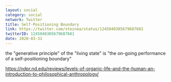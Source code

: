 ```yaml
---
layout: social
category: social
network: Twitter
title: Self-Positioning Boundary
link: https://twitter.com/steinea/status/1245040305679687681
twitterID: 1245040305679687681
date: 2020-03-31
---
```


the "generative principle" of the "living state" is "the on-going performance of a self-positioning boundary"

<https://ndpr.nd.edu/reviews/levels-of-organic-life-and-the-human-an-introduction-to-philosophical-anthropology/>
